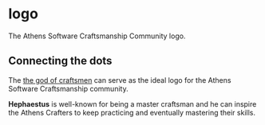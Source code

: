 # logo

The Athens Software Craftsmanship Community logo.

## Connecting the dots

The [the god of craftsmen][hephaestus-wikipedia] can serve as the ideal logo for the Athens Software Craftsmanship community.

**Hephaestus** is well-known for being a master craftsman and he can inspire the Athens Crafters to keep practicing and eventually mastering their skills.

[hephaestus-wikipedia]: https://en.wikipedia.org/wiki/Hephaestus
